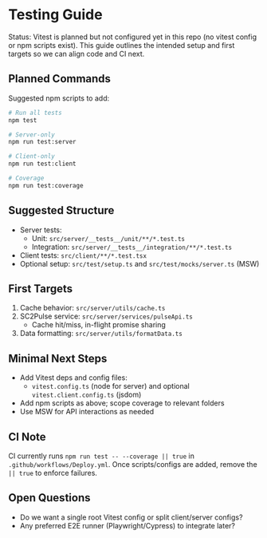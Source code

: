 # Testing Guide

Status: Vitest is planned but not configured yet in this repo (no vitest config or npm scripts exist). This guide outlines the intended setup and first targets so we can align code and CI next.

## Planned Commands

Suggested npm scripts to add:
```bash
# Run all tests
npm test

# Server-only
npm run test:server

# Client-only
npm run test:client

# Coverage
npm run test:coverage
```

## Suggested Structure

- Server tests:
  - Unit: `src/server/__tests__/unit/**/*.test.ts`
  - Integration: `src/server/__tests__/integration/**/*.test.ts`
- Client tests: `src/client/**/*.test.tsx`
- Optional setup: `src/test/setup.ts` and `src/test/mocks/server.ts` (MSW)

## First Targets

1. Cache behavior: `src/server/utils/cache.ts`
2. SC2Pulse service: `src/server/services/pulseApi.ts`
   - Cache hit/miss, in-flight promise sharing
3. Data formatting: `src/server/utils/formatData.ts`

## Minimal Next Steps

- Add Vitest deps and config files:
  - `vitest.config.ts` (node for server) and optional `vitest.client.config.ts` (jsdom)
- Add npm scripts as above; scope coverage to relevant folders
- Use MSW for API interactions as needed

## CI Note

CI currently runs `npm run test -- --coverage || true` in `.github/workflows/Deploy.yml`. Once scripts/configs are added, remove the `|| true` to enforce failures.

## Open Questions

- Do we want a single root Vitest config or split client/server configs?
- Any preferred E2E runner (Playwright/Cypress) to integrate later?